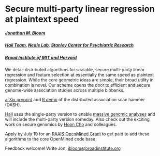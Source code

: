 # Secure multi-party linear regression at plaintext speed
##### [Jonathan M. Bloom](https://www.broadinstitute.org/bios/jonathan-bloom)
##### [Hail Team](hail.is), [Neale Lab](http://www.nealelab.is), [Stanley Center for Psychiatric Research](https://www.broadinstitute.org/stanley)
##### [Broad Institute of MIT and Harvard](https://www.broadinstitute.org/about-us)

We detail distributed algorithms for scalable, secure multi-party linear regression and feature selection at essentially the same speed as plaintext regression. While the core geometric ideas are simple, their broad utility in combination is novel. Our scheme opens the door to efficient and secure genome-wide association studies across multiple biobanks.

[arXiv preprint](https://arxiv.org/abs/1901.09531) and [R demo](https://github.com/jbloom22/DASH/blob/master/dash.r) of the distributed association scan hammer (DASH).

[Hail](https://hail.is/about.html) uses the single-party version to enable [massive genomic analyses](http://www.nealelab.is/uk-biobank/) and will include the multi-party version someday. Also check out the exciting work on secure genomics by [Hoon Cho](https://hhcho.com/) and colleagues.

Apply by July 19 for an [RAAIS OpenMined Grant](https://blog.openmined.org/raais/) to get paid to add these algorithms to the core OpenMined code base.

Feedback welcome! Write Jon: jbloom@broadinstitute.org
